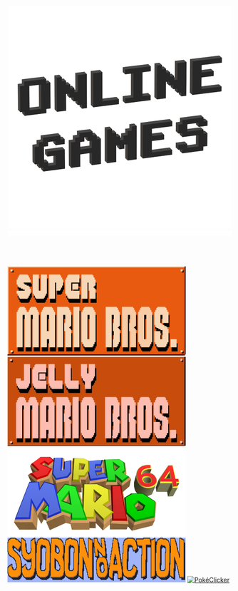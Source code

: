 <p align="center">
  <img src="Images/Icon/Online Games.png" />
  <img src="Images/Materiel/Ligne.png" width="800" height="11" </p>
  <br></br>
  <br></br>
  
[<img alt="Super Mario Bros." height="200px" width="400px" src="Images/Icon/Super Mario Bros..png" />](https://supermario-game.com/mario-game/mobilemario.html)
[<img alt="Jelly Mario Bros." height="200px" width="400px" src="Images/Icon/Jelly Mario Bros..png" />](https://jellymar.io/)
[<img alt="Super Mario 64" height="200px" width="400px" src="Images/Icon/Super Mario 64.png" />](https://myemulator.online/emu?game=MTYwOQ)
[<img alt="Syobon Action" height="100px" width="400px" src="Images/Icon/Syobon Action.png" />](http://www.jezng.com/open-syobon-action.js/)
[<img alt="PokéClicker" height="200px" width="400px" src="Images/Icon/PokéClicker.png" />]([http://www.jezng.com/open-syobon-action.js/](https://www.pokeclicker.com/))
